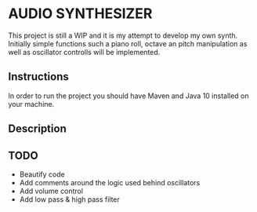 # AUDIO SYNTHESIZER

This project is still a WIP and it is my attempt to develop my own synth. Initially simple functions such a piano roll, octave an pitch manipulation as well as oscillator controlls will be implemented. 

## Instructions
In order to run the project you should have Maven and Java 10 installed on your machine.

## Description

## TODO
- Beautify code
- Add comments around the logic used behind oscillators
- Add volume control
- Add low pass & high pass filter
